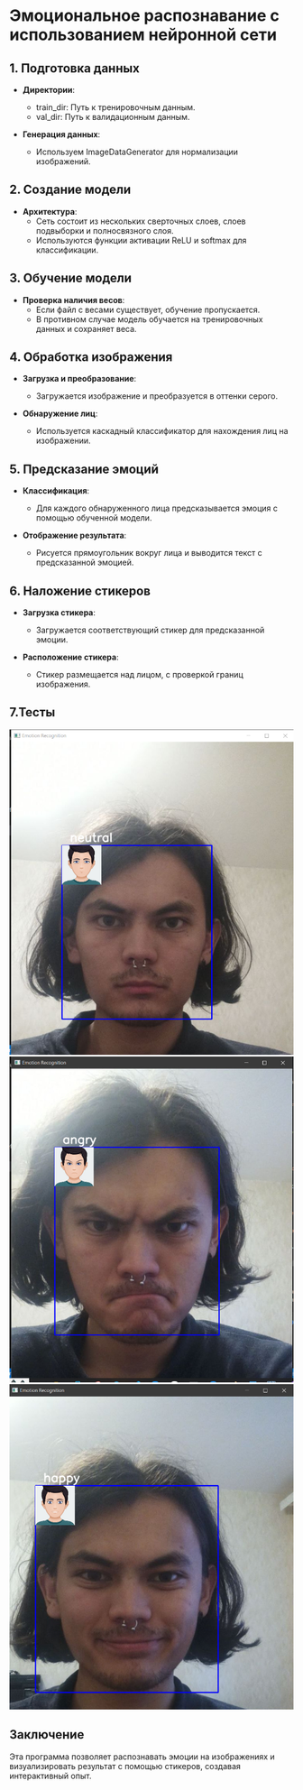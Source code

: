 # Эмоциональное распознавание с использованием нейронной сети

## 1. Подготовка данных
- **Директории**:
  - train_dir: Путь к тренировочным данным.
  - val_dir: Путь к валидационным данным.
  
- **Генерация данных**:
  - Используем ImageDataGenerator для нормализации изображений.

## 2. Создание модели
- **Архитектура**:
  - Сеть состоит из нескольких сверточных слоев, слоев подвыборки и полносвязного слоя.
  - Используются функции активации ReLU и softmax для классификации.

## 3. Обучение модели
- **Проверка наличия весов**:
  - Если файл с весами существует, обучение пропускается.
  - В противном случае модель обучается на тренировочных данных и сохраняет веса.

## 4. Обработка изображения
- **Загрузка и преобразование**:
  - Загружается изображение и преобразуется в оттенки серого.
  
- **Обнаружение лиц**:
  - Используется каскадный классификатор для нахождения лиц на изображении.

## 5. Предсказание эмоций
- **Классификация**:
  - Для каждого обнаруженного лица предсказывается эмоция с помощью обученной модели.
  
- **Отображение результата**:
  - Рисуется прямоугольник вокруг лица и выводится текст с предсказанной эмоцией.

## 6. Наложение стикеров
- **Загрузка стикера**:
  - Загружается соответствующий стикер для предсказанной эмоции.

- **Расположение стикера**:
  - Стикер размещается над лицом, с проверкой границ изображения.


## 7.Тесты
![Тест 1](results/result1.PNG)
![Тест 2](results/result2.PNG)
![Тест 3](results/result3.PNG)


## Заключение
Эта программа позволяет распознавать эмоции на изображениях и визуализировать результат с помощью стикеров, создавая интерактивный опыт.
